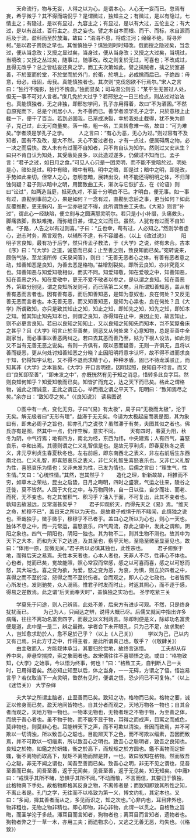 <!-- { "loadSidebar": true } -->
　　天命流行，物与无妄，人得之以为心。是谓本心。人心无一妄而已。忽焉有妄，希乎微乎？其不得而端倪乎？是谓微过，独知主之；有微过，是以有隐过，七情主之；有隐过，是以有显过，九容主之；有显过，是以有大过，五伦主之；有大过，是以有丛过，百行主之。总之妄也。譬之木自本而根、而干、而标，水自源而后及于流，盈科而至於放海，故曰：“涓涓不息，将成江河；绵绵不绝，将寻斧柯。”是以君子贵防之早也。其惟慎独乎？慎独则时时知改。俄而授之隐过矣，当念过，便从当念改；又授之显过矣，当身过，便从当身改；又授之大过矣，当境过，当境改；又授之丛过矣，随事过，随事改。改之则复於无过，可喜也；不改成过，且得无改乎？总之皆祛妄还真之学，而工夫次第如此。譬之擒贼者，擒之於室甚善，不於室而於堂，不於堂而於外门，於衢，於境上，必成擒而后已。子绝四：毋意，毋必，毋固，毋我。真能慎独者也。其次则“克伐怨欲不行焉尔。”宋人之言曰：“独行不愧影，独行不愧衾。”独而显矣；司马温公则云：“某平生无甚过人处，但无一事不可对人言者。”庶几免於大过乎？若邢恕之一日三检点，则丛过对治法也。真能慎独者，无之非独，即邢恕学问，孔子亦用得着，故曰“不为酒困。”不然自原宪而下，总是个闲居小人，为不善而已。善学者须学孔子之学，只於意根上止截一下，便千了百当。若到必固我，已渐成决裂，幸於我处止截得，犹不失为颜子，克己过，此无可商量矣。落一格，粗一格，工夫转愈难一格，故曰：“可为难矣。”学者须是学孔子之学。
　　人之言曰：“有心为恶，无心为过。”则过容有不及知者，因有不及改，是大不然。夫心不爱过者也，才有一点过，便属碍膺之物，必一决之而后快。故人未有有过而不自知者，只不肯自认为知尔。然则过又安从生？曰只不肯自认为知处，其受蔽处良多，以此造过遂多，仍做过不知而已。孟子言：“君子之过，如日月之食。”可见人心只是一团灵明，而不能不受暗於过。明处是心，暗处是过。明中有暗，暗中有明。明中之暗，即是过；暗中之明，即是改，手势如此亲切。但常人之心，忽明忽暗，展转出没，终不能还得明明之体，不归薄蚀何疑？君子则以暗中之明，用箇致曲工夫，渐次与它恢扩去，在《论语》则曰“讼过”，如两造当庭，抵死仇对，不至十分明白不已。才明白，便无事。如一事有过，直勘到事前之心，果是如何？一念有过，直勘到念后之事，更当如何？如此反覆推勘，更无躲闪，虽一尘亦驻足不得，此所谓致曲工夫也。《大易》则言“补过”，谓此心一经缺陷，便立刻与之圆满那灵明尔。若只是小小补缀，头痛救头，脚痛救脚，败缺难掩，而弥缝日甚，谓之文过而已。虽然，人犹有有过而不自知者。“子路，人告之以有过则喜。”子曰：“丘也幸，苟有过，人必知之。”然则学者虚心，逊志时务，察言观色，以辅所不逮，有不容缓者。（以上《改过说》）
　　阳明子言良知，最有功于后学，然只传孟子教法，于《大学》之说，终有未合。古本《序》曰：“《大学》之道，诚意而已矣；止至善之则，致良知而已矣。”宛转说来，颇伤气脉。至龙溪所传《天泉问答》，则曰：“无善无恶者心之体，有善有恶者意之动，知善知恶是良知，为善去恶是格物。”益增割裂矣。即所云良知，亦非究竟义也。知善知恶与知爱知敬相似，而实不同。知爱知敬，知在爱敬之中，知善知恶，知在善恶之外。知在爱敬中，更无不爱不敬者以参之，是以谓之良知。知在善恶外，第取分别见，谓之良知所发则可，而已落第二义矣。且所谓知善知恶，盖从有善有恶而言者也。因有善有恶，而后知善知恶，是知为意奴也，良在何处？又反无善无恶而言者也。本无善无恶，而又知善知恶，是知为心祟也，良在何处？且《大学》所谓致知，亦只是致其知止之知，知止之知，即知先之知，知先之知，即知本之知。惟其知止知先知本也，则谓之良知，亦得知在止中，良因止见，故言知止，则不必更言良知。若曰以良知之知知止，又以良知之知知先而知本，岂不架屋叠床之甚乎？且《大学》明言止於至善矣，则恶又从何处来？心意知物，总是至善中全副家当，而必事事以善恶两纠之。若曰去其恶而善乃至，姑为下根人设法，如此则又不当有无善无恶之说矣。有则一齐俱有，既以恶而疑善，无则一齐俱无，且将以善而疑恶，更从何处讨知善知恶之分晓？止因阳明将意字认坏，故不得不进而求良于知，仍将知字认粗，又不得不退而求精于心，种种矛盾，固已不待龙溪驳正，而知其非《大学》之本旨矣。《大学》开口言明德，因明起照，良知自不待言。而又曰“良知即至善”，“即未发之中”，亦既恍然有见于知之消息，惜转多此良字耳。然则良知何知乎？知爱知敬而已矣。知皆扩而充之，达之天下而已矣。格此之谓格物，诚此之谓诚意，正此之谓正心，举而措之谓之平天下。阳明曰：“致知焉尽之矣。”余亦曰：“致知尽之矣。”（《良知说》）
读易图说

　　⊙图中有一点，变化无穷。子曰“《易》有太极”，周子曰“无极而太极”，沦于无矣。解无极者曰“无形有理”，益滞于无无矣。今请为太极起废而表是图，其为象曰有，即未必周子之旨也，抑亦孔门之说欤？虽然滞于有矣，夫图其似之者也。佛氏亦有是图，然其中一点，仍作空解，意实不同。
　　天有四时，春夏为阳，秋冬为阴，中气行焉；地有四方，南北为经，东西为纬，中央建焉；人有四气，喜怒哀乐，中和出焉。其德则谓之仁义礼智信是也。是故元亨利贞，即春夏秋冬之表义，非元亨利贞生春夏秋冬也。左右前后，即东南西北之表义，非左右前后生东西南北也。仁义礼智，即喜怒哀乐之表义，非仁义礼智生喜怒哀乐也。又非仁义礼智为性，喜怒哀乐为情也；又非未发为性，已发为情也。后儒之言曰：“理生气，性生情。”又曰：“心统性情。”其然，岂其然乎？
　　造化之理，新新故故，相推而不穷，如草木之荣枯，昆虫之启蛰，日月之晦明，四时之盛衰，气运之往来，陵谷之迁徙，莫不皆然。人囿于大化之中，与万物同体，自一日以往，自少而壮、而老、而死，无不变也。有之其惟积气、积习乎？油入于面，不可复出，此其不变者也。孰知去故滋远，反常滋甚矣乎？
　　君子仰观於天，而得先天之《易》焉。“维天之命，於穆不已”，盖曰天之所以为天也。是故君子戒惧于所不睹闻，此慎独之说也。至哉独乎，微乎微乎，穆穆乎不已者乎。盖曰心之所以为心也，则心一天也。独体不息之中，而一元常运，喜怒哀乐，四气周流，存此之谓中，发此之谓和，阴阳之象也。四气一阴阳也，阴阳一独也。其为物不二，则其生物不测也。故其中为天下之大本，而和为天下之达道，及其至也，察乎天地，至隐至微至显至见也，故曰：“体用一原，显微无间。”君子所以必慎其独也，此性宗也。
　　君子俯察于地，而得后天之易焉。夫性本天者也，心本人者也，天非人不尽，性非心不体也。心也者，觉而已矣，觉故能照，照心常寂而常感，感之以可喜而喜，感之以可怒而怒，其大端也。喜之变为欲，为爱，怒之变为恶，为哀，为惧，则立於四者之中，喜得之而不至於淫，怒得之而不至於伤者。合而观之，即人心之七政也。七者皆照心所发也，发则驰矣，众人溺焉。惟君子时发而时止，时返其照心，而不逐于感，得易之逆数焉。此之谓“后天而奉天时”，盖慎独之实功也。
圣学吃紧三关

　　学莫先于问途，则人己辨焉，此处不差，后来方有进步可观。不然，只是终身扰扰而已。
　　为己为人，只闻达之辨，说得大概已尽。后儒又就闻中指出许多病痛，往往不离功名富贵四字，而蔽之以义利两言。除却利便是义，除却功名富贵便是道，此中是一是二，辨之最微。学者合下未开眼孔，只为己不足，故求助於人，岂知愈求助於人，愈不足於己乎？（以上《人己关》）
　　学以为己，己以内又有己焉。只此方寸之中，作得主者，是此所谓真己也。敬乎？（《敬肆关》）
　　由主敬而入，方能觌体承当，其要归於觉地，故终言迷悟。
　　工夫却从存养中来，非悬空揣控，索之象罔者也。故宋儒往往不喜顿悟之说。或曰：“格物致知，《大学》之始事，今以悟为终事，何也！”曰：“格致工夫，自判断人己一关时，已用得着矣。然必知止知至以后，体之当身，一一无碍，方谓之了悟。悟岂易言乎？若仅取当下一点灵明，瞥然有见时，便谓之悟，恐少间已不可复恃。”（以上《迷悟关》）
大学杂绎

　　夫大学之所谓主脑者，止至善而已矣。致知之功，格物而已矣。格物之要，诚正以修身而已矣。盈天地间皆物也，自其分者而观之，天地万物各一物也；自其合者而观之，天地万物一物也。一物本无物也，无物者理之不物于物，为至善之体，而统于吾心者也。虽不物于物，而不能不显于物，耳得之而成声，目寓之而成色，莫非物也，则莫非心也。耳能辨天下之声，而不可欺以清浊，吾因而致焉，并不可欺以一切清浊，所以致吾心之聪也。目能辨天下之色，而不可欺以缁素，吾因而致焉，并不可欺以一切缁素，所以致吾心之明也。致吾心之聪明者，致吾之良知也。良知之於物，如鑑之於妍媸，衡之於高下，而规矩之於方圆也。鑑不离物而定妍媸，衡不离物而取高下，规矩不离物而辨是非，一也。故曰致知在格物。然而致吾心之聪，非无不闻之谓也，闻吾至善而已矣。致吾心之明，非无不见之谓也，见吾至善而已矣。闻吾至善，返于无闻矣，见吾至善，返于无见矣，知无知矣。《中庸》曰：“戒慎乎其所不睹，恐惧乎其所不闻。”不动而敬，不言而信，其要归于慎独，此格物真下手处。故格物即格其反身之物，不离修者是；而致知即致其所性之知，不离止者是。孔门之学，无往而不以格致为第一义，博文约礼，其定本也。又曰：“多闻，择其善者而从之，多见而识之，知之次也。”心非内也，耳目非外也，物非粗也，无物之物非精也。即心即物，非心非物，此谓一以贯之。自格致之旨晦，而圣学沦于多歧。滞耳目而言知者，狥物者也；离耳目而言知者，遗物者也。狥物者弊之于一草一木，亦用工夫；而遗物求心，又逃之无善无恶，均失也。（《格致》）
